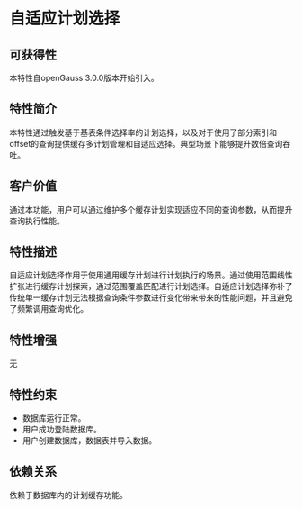 # 自适应计划选择<a name="ZH-CN_TOPIC_0000001372795033"></a>

## 可获得性<a name="section1420315335481"></a>

本特性自openGauss 3.0.0版本开始引入。

## 特性简介<a name="section18982185114134"></a>

本特性通过触发基于基表条件选择率的计划选择，以及对于使用了部分索引和offset的查询提供缓存多计划管理和自适应选择。典型场景下能够提升数倍查询吞吐。

## 客户价值<a name="section1160749171918"></a>

通过本功能，用户可以通过维护多个缓存计划实现适应不同的查询参数，从而提升查询执行性能。

## 特性描述<a name="section165492040132317"></a>

自适应计划选择作用于使用通用缓存计划进行计划执行的场景。通过使用范围线性扩张进行缓存计划探索，通过范围覆盖匹配进行计划选择。自适应计划选择弥补了传统单一缓存计划无法根据查询条件参数进行变化带来带来的性能问题，并且避免了频繁调用查询优化。

## 特性增强<a name="section818524702617"></a>

无

## 特性约束<a name="section13678185110268"></a>

-   数据库运行正常。
-   用户成功登陆数据库。
-   用户创建数据库，数据表并导入数据。

## 依赖关系<a name="section11899817102719"></a>

依赖于数据库内的计划缓存功能。

